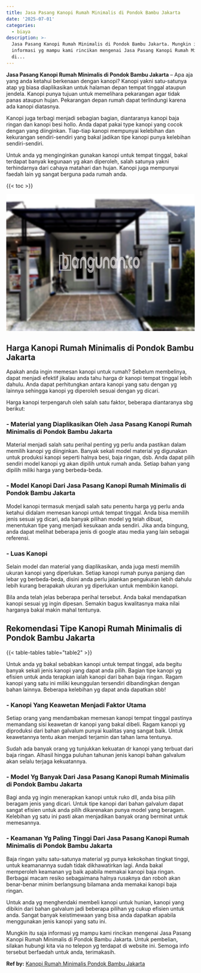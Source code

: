 ```yaml
---
title: Jasa Pasang Kanopi Rumah Minimalis di Pondok Bambu Jakarta
date: '2025-07-01'
categories:
  - biaya
description: >-
  Jasa Pasang Kanopi Rumah Minimalis di Pondok Bambu Jakarta. Mungkin itu saja
  informasi yg mampu kami rincikan mengenai Jasa Pasang Kanopi Rumah Minimalis
  di...
---
```


**Jasa Pasang Kanopi Rumah Minimalis di Pondok Bambu Jakarta** – Apa aja yang anda ketahui berkenaan dengan kanopi? Kanopi yakni satu-satunya atap yg biasa diaplikasikan untuk halaman depan tempat tinggal ataupun jendela. Kanopi punya tujuan untuk memelihara pekarangan agar tidak panas ataupun hujan. Pekarangan depan rumah dapat terlindungi karena ada kanopi diatasnya.

Kanopi juga terbagi menjadi sebagian bagian, diantaranya kanopi baja ringan dan kanopi besi hollo. Anda dapat pakai type kanopi yang cocok dengan yang diinginkan. Tiap-tiap kanopi mempunyai kelebihan dan kekurangan sendiri-sendiri yang bakal jadikan tipe kanopi punya kelebihan sendiri-sendiri.

Untuk anda yg menginginkan gunakan kanopi untuk tempat tinggal, bakal terdapat banyak kegunaan yg akan diperoleh, salah satunya yakni terhindarnya dari cahaya matahari dan hujan. Kanopi juga mempunyai faedah lain yg sangat berguna pada rumah anda.

{{< toc >}}

![Jasa Pasang Kanopi Rumah Minimalis di Pondok Bambu Jakarta](/images/harga-kanopi-minimalis-29.png)

## Harga Kanopi Rumah Minimalis di Pondok Bambu Jakarta

Apakah anda ingin memesan kanopi untuk rumah? Sebelum membelinya, dapat menjadi efektif jikalau anda tahu harga dr kanopi tempat tinggal lebih dahulu. Anda dapat perhitungkan antara kanopi yang satu dengan yg lainnya sehingga kanopi yg diperoleh sesuai dengan yg dicari.

Harga kanopi terpengaruh oleh salah satu faktor, beberapa diantaranya sbg berikut:

### \- Material yang Diaplikasikan Oleh Jasa Pasang Kanopi Rumah Minimalis di Pondok Bambu Jakarta

Material menjadi salah satu perihal penting yg perlu anda pastikan dalam memilih kanopi yg diinginkan. Banyak sekali model material yg digunakan untuk produksi kanopi seperti halnya besi, baja ringan, dsb. Anda dapat pilih sendiri model kanopi yg akan dipilih untuk rumah anda. Setiap bahan yang dipilih miliki harga yang berbeda-beda.

### \- Model Kanopi Dari Jasa Pasang Kanopi Rumah Minimalis di Pondok Bambu Jakarta

Model kanopi termasuk menjadi salah satu penentu harga yg perlu anda ketahui didalam memesan kanopi untuk tempat tinggal. Anda bisa memilih jenis sesuai yg dicari, ada banyak pilihan model yg telah dibuat, menentukan tipe yang menjadi kesukaan anda sendiri. Jika anda bingung, anda dapat melihat beberapa jenis di google atau media yang lain sebagai referensi.

### \- Luas Kanopi

Selain model dan material yang diaplikasikan, anda juga mesti memilih ukuran kanopi yang diperlukan. Setiap kanopi rumah punya panjang dan lebar yg berbeda-beda, disini anda perlu jalankan pengukuran lebih dahulu lebih kurang berapakah ukuran yg diperlukan untuk membikin kanopi.

Bila anda telah jelas beberapa perihal tersebut. Anda bakal mendapatkan kanopi sesuai yg ingin dipesan. Semakin bagus kwalitasnya maka nilai harganya bakal makin mahal tentunya.

## Rekomendasi Tipe Kanopi Rumah Minimalis di Pondok Bambu Jakarta

{{< table-tables table="table2" >}}

Untuk anda yg bakal sebabkan kanopi untuk tempat tinggal, ada begitu banyak sekali jenis kanopi yang dapat anda pilih. Bagian tipe kanopi yg efisien untuk anda terapkan ialah kanopi dari bahan baja ringan. Ragam kanopi yang satu ini miliki keunggulan tersendiri dibandingkan dengan bahan lainnya. Beberapa kelebihan yg dapat anda dapatkan sbb!

### \- Kanopi Yang Keawetan Menjadi Faktor Utama

Setiap orang yang mendambakan memesan kanopi tempat tinggal pastinya memandang sisi keawetan dr kanopi yang bakal dibeli. Ragam kanopi yg diproduksi dari bahan galvalum punyai kualitas yang sangat baik. Untuk keawetannya tentu akan menjadi terjamin dan tahan lama tentunya.

Sudah ada banyak orang yg tunjukkan kekuatan dr kanopi yang terbuat dari baja ringan. Alhasil hingga puluhan tahunan jenis kanopi bahan galvalum akan selalu terjaga kekuatannya.

### \- Model Yg Banyak Dari Jasa Pasang Kanopi Rumah Minimalis di Pondok Bambu Jakarta

Bagi anda yg ingin menerapkan kanopi untuk ruko dll, anda bisa pilih beragam jenis yang dicari. Untuk tipe kanopi dari bahan galvalum dapat sangat efisien untuk anda pilih dikarenakan punya model yang beragam. Kelebihan yg satu ini pasti akan menjadikan banyak orang berminat untuk memesannya.

### \- Keamanan Yg Paling Tinggi Dari Jasa Pasang Kanopi Rumah Minimalis di Pondok Bambu Jakarta

Baja ringan yaitu satu-satunya material yg punya kekokohan tingkat tinggi, untuk keamanannya sudah tidak dikhawatirkan lagi. Anda bakal memperoleh keamanan yg baik apabila memakai kanopi baja ringan. Berbagai macam resiko sebagaimana halnya rusaknya dan roboh akan benar-benar minim berlangsung bilamana anda memakai kanopi baja ringan.

Untuk anda yg menghendaki membeli kanopi untuk hunian, kanopi yang dibikin dari bahan galvalum jadi beberapa pilihan yg cukup efisien untuk anda. Sangat banyak keistimewaan yang bisa anda dapatkan apabila menggunakan jenis kanopi yang satu ini.

Mungkin itu saja informasi yg mampu kami rincikan mengenai Jasa Pasang Kanopi Rumah Minimalis di Pondok Bambu Jakarta. Untuk pembelian, silakan hubungi kita via no telepon yg terdapat di website ini. Semoga info tersebut berfaedah untuk anda, terimakasih.

**Ref by:**  [Kanopi Rumah Minimalis Pondok Bambu Jakarta](https://id.wikipedia.org/wiki/Kanopi)
